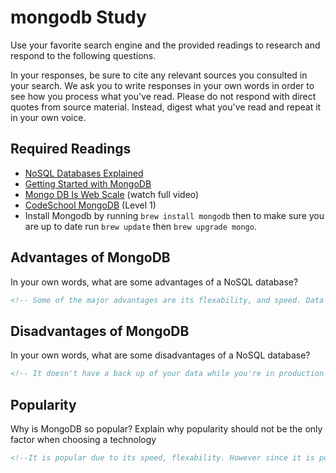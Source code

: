 # mongodb Study

Use your favorite search engine and the provided readings to research and
respond to the following questions.

In your responses, be sure to cite any relevant sources you consulted in your
search. We ask you to write responses in your own words in order to see how you
process what you've read. Please do not respond with direct quotes from source
material. Instead, digest what you've read and repeat it in your own voice.

## Required Readings

- [NoSQL Databases Explained](https://www.mongodb.com/nosql-explained)
- [Getting Started with MongoDB](https://docs.mongodb.org/getting-started/shell/)
- [Mongo DB Is Web Scale](https://www.youtube.com/watch?v=b2F-DItXtZs) (watch full video)
- [CodeSchool MongoDB](https://www.codeschool.com/courses/the-magical-marvels-of-mongodb) (Level 1)
- Install Mongodb by running `brew install mongodb` then to make sure you are up
to date run `brew update` then `brew upgrade mongo`.

## Advantages of MongoDB

In your own words, what are some advantages of a NoSQL database?

```md
<!-- Some of the major advantages are its flexability, and speed. Data can be freely added to the database without prior changes. -->
```

## Disadvantages of MongoDB

In your own words, what are some disadvantages of a NoSQL database?

```md
<!-- It doesn't have a back up of your data while you're in production so if something goes wrong you can lose your information. It is a newer style of interacting with databases, less supported, and less flushed out compared to sql databases. -->
```

## Popularity

Why is MongoDB so popular?  Explain why popularity should not be the only factor
when choosing a technology

```md
<!--It is popular due to its speed, flexability. However since it is possible to lose a lot of data if something goes wrong, or doesn't write correctly it seems silly to use in a large number of situations.-->
```
